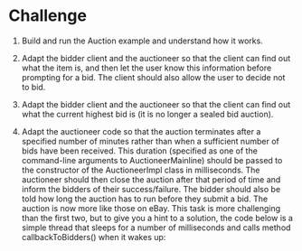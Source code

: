 # Challenge

1. Build and run the Auction example and understand how it works.

2. Adapt the bidder client and the auctioneer so that the client can find out what the item is, and then let the user know this information before prompting for a bid. The client should also allow the user to decide not to bid.

3. Adapt the bidder client and the auctioneer so that the client can find out what the current highest bid is (it is no longer a sealed bid auction).

4. Adapt the auctioneer code so that the auction terminates after a specified number of minutes rather than when a sufficient number of bids have been received. This duration (specified as one of the command-line arguments to AuctioneerMainline) should be passed to the constructor of the AuctioneerImpl class in milliseconds. The auctioneer should then close the auction after that period of time and inform the bidders of their success/failure. The bidder should also be told how long the auction has to run before they submit a bid. The auction is now more like those on eBay. This task is more challenging than the first two, but to give you a hint to a solution, the code below is a simple thread that sleeps for a number of milliseconds and calls method callbackToBidders() when it wakes up: